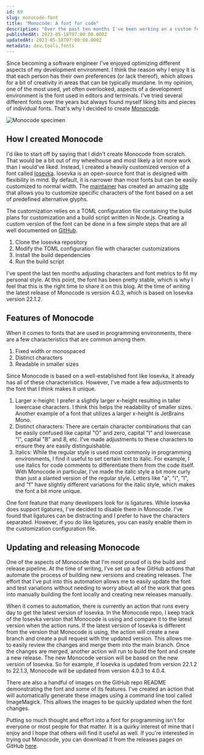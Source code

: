 ```yaml
---
id: 69
slug: monocode-font
title: "Monocode: A font for code"
description: "Over the past ten months I've been working on a custom font for me to use in programming environments. The font is called Monocode and in this post I'm going to talk about how I created it, why I created it, and what makes it unique. Let's dive in!"
publishedAt: 2023-05-18T07:00:00.000Z
updatedAt: 2023-05-18T07:00:00.000Z
metadata: dev,tools,fonts
---
```


Since becoming a software engineer I've enjoyed optimizing different aspects of my development environment. I think the reason why I enjoy it is that each person has their own preferences (or lack thereof), which allows for a bit of creativity in areas that can be typically mundane. In my opinion, one of the most used, yet often overlooked, aspects of a development environment is the font used in editors and terminals. I've tried several different fonts over the years but always found myself liking bits and pieces of individual fonts. That's why I decided to create [Monocode](https://github.com/aaronmbos/monocode).

![Monocode specimen](https://res.cloudinary.com/aaron-bos/image/upload/v1684413540/monocode-specimen_xicez5.png)

## How I created Monocode

I'd like to start off by saying that I didn't create Monocode from scratch. That would be a bit out of my wheelhouse and most likely a lot more work than I would've liked. Instead, I created a heavily customized version of a font called [Iosevka](https://typeof.net/Iosevka/). Iosevka is an open-source font that is designed with flexibility in mind. By default, it is narrower than most fonts but can be easily customized to normal width. The [maintainer](https://github.com/be5invis) has created an amazing [site](https://typeof.net/Iosevka/customizer) that allows you to customize specific characters of the font based on a set of predefined alternative glyphs.

The customization relies on a TOML configuration file containing the build plans for customization and a build script written in Node.js. Creating a custom version of the font can be done in a few simple steps that are all well documented on [GitHub](https://github.com/be5invis/Iosevka/blob/main/doc/custom-build.md#configuring-custom-build).

1. Clone the Iosevka repository
1. Modify the TOML configuration file with character customizations
1. Install the build dependencies
1. Run the build script

I've spent the last ten months adjusting characters and font metrics to fit my personal style. At this point, the font has been pretty stable, which is why I feel that this is the right time to share it on this blog. At the time of writing the latest release of Monocode is version 4.0.3, which is based on Iosevka version 22.1.2.

## Features of Monocode

When it comes to fonts that are used in programming environments, there are a few characteristics that are common among them.

1. Fixed width or monospaced
1. Distinct characters
1. Readable in smaller sizes

Since Monocode is based on a well-established font like Iosevka, it already has all of these characteristics. However, I've made a few adjustments to the font that I think makes it unique.

1. Larger x-height: I prefer a slightly larger x-height resulting in taller lowercase characters. I think this helps the readability of smaller sizes. Another example of a font that utilizes a larger x-height is JetBrains Mono.
1. Distinct characters: There are certain character combinations that can be easily confused like capital "O" and zero, capital "I" and lowercase "l", capital "B" and 8, etc. I've made adjustments to these characters to ensure they are easily distinguishable.
1. Italics: While the regular style is used most commonly in programming environments, I find it useful to set certain text to italic. For example, I use italics for code comments to differentiate them from the code itself. With Monocode in particular, I've made the italic style a bit more curly than just a slanted version of the regular style. Letters like "a", "i", "l", and "f" have slightly different variations for the italic style, which makes the font a bit more unique.

One font feature that many developers look for is ligatures. While Iosevka does support ligatures, I've decided to disable them in Monocode. I've found that ligatures can be distracting and I prefer to have the characters separated. However, if you do like ligatures, you can easily enable them in the customization configuration file.

## Updating and releasing Monocode

One of the aspects of Monocode that I'm most proud of is the build and release pipeline. At the time of writing, I've set up a few GitHub actions that automate the process of building new versions and creating releases. The effort that I've put into this automation allows me to easily update the font and test variations without needing to worry about all of the work that goes into manually building the font locally and creating new releases manually.

When it comes to automation, there is currently an action that runs every day to get the latest version of Iosevka. In the Monocode repo, I keep track of the Iosevka version that Monocode is using and compare it to the latest version when the action runs. If the latest version of Iosevka is different from the version that Monocode is using, the action will create a new branch and create a pull request with the updated version. This allows me to easily review the changes and merge them into the main branch. Once the changes are merged, another action will run to build the font and create a new release. The new Monocode version will be based on the new version of Iosevka. So for example, if Iosevka is updated from version 22.1.2 to 22.1.3, Monocode will be updated from version 4.0.3 to 4.0.4.

There are also a handful of images on the GitHub repo README demonstrating the font and some of its features. I've created an action that will automatically generate these images using a command line tool called ImageMagick. This allows the images to be quickly updated when the font changes.

Putting so much thought and effort into a font for programming isn't for everyone or most people for that matter. It is a quirky interest of mine that I enjoy and I hope that others will find it useful as well. If you're interested in trying out Monocode, you can download it from the releases pages on GitHub [here](https://github.com/aaronmbos/monocode/releases).
